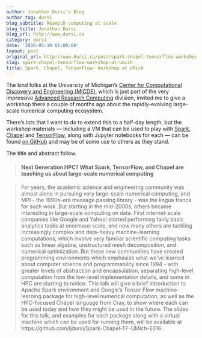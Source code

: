 ```yaml
---
author: Jonathan Dursi's Blog
author_tag: dursi
blog_subtitle: R&amp;D computing at scale
blog_title: Jonathan Dursi
blog_url: http://www.dursi.ca
category: dursi
date: '2016-05-10 01:00:00'
layout: post
original_url: http://www.dursi.ca/post/spark-chapel-tensorflow-workshop-at-umich.html
slug: spark-chapel-tensorflow-workshop-at-umich
title: Spark, Chapel, TensorFlow- Workshop at UMich
---
```


<p>The kind folks at the University of Michigan’s <a href="http://micde.umich.edu">Center for Computational Discovery and Engineering (MICDE)</a>, which is just part of the very impressive <a href="http://arc.umich.edu">Advanced Research Computing</a> division, invited me to give a workshop there a couple of months ago about the rapidly-evolving large-scale numerical computing ecosystem.</p>


<p>There’s lots that I want to do to extend this to a half-day length, but the workshop materials — including a VM that can be used to play with <a href="http://spark.apache.org">Spark</a>, <a href="http://chapel.cray.com">Chapel</a> and <a href="https://www.tensorflow.org">TensorFlow</a>, along with Jupyter notebooks for each — can be found <a href="https://github.com/ljdursi/Spark-Chapel-TF-UMich-2016">on GitHub</a> and may be of some use to others as they stand.</p>


<p>The title and abstract follow.</p>


<blockquote>
  <h4 id="next-generation-hpc--what-spark-tensorflow-and-chapel-are-teaching-us-about-large-scale-numerical-computing">Next Generation HPC?  What Spark, TensorFlow, and Chapel are teaching us about large-scale numerical computing</h4>
</blockquote>

<blockquote>
  <p>For years, the academic science and engineering community was almost alone in pursuing very large-scale numerical computing, and MPI - the 1990s-era message passing library - was the lingua franca for such work.  But starting in the mid-2000s, others became interesting in large-scale computing on data.  First internet-scale companies like Google and Yahoo! started performing fairly basic analytics tasks at enormous scale, and now many others are tackling increasingly complex and data-heavy machine-learning computations, which involve very familiar scientific computing tasks such as linear algebra, unstructured mesh decomposition, and numerical optimization.  But these new communities have created programming environments which emphasize what we’ve learned about computer science and programmability since 1994 - with greater levels of abstraction and encapsulation, separating high-level computation from the low-level implementation details, and some in HPC are starting to notice.  This talk will give a brief introduction to Apache Spark environment and Google’s Tensor Flow machine-learning package for high-level numerical computation, as well as the HPC-focused Chapel language from Cray, to show where each can be used today and how they might be used in the future.   The slides for this talk, and examples for each package along with a virtual machine which can be used for running them, will be available at https://github.com/ljdursi/Spark-Chapel-TF-UMich-2016 .</p>

</blockquote>